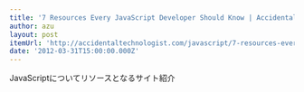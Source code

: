 ```yaml
---
title: '7 Resources Every JavaScript Developer Should Know | Accidental Technologist'
author: azu
layout: post
itemUrl: 'http://accidentaltechnologist.com/javascript/7-resources-every-javascript-developer-should-know/'
date: '2012-03-31T15:00:00.000Z'
---
```

JavaScriptについてリソースとなるサイト紹介
